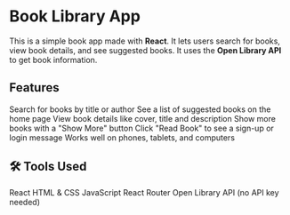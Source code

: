 # Book Library App

This is a simple book app made with **React**. It lets users search for books, view book details, and see suggested books. It uses the **Open Library API** to get book information.

##  Features
Search for books by title or author
See a list of suggested books on the home page
View book details like cover, title and description
Show more books with a "Show More" button
Click "Read Book" to see a sign-up or login message
Works well on phones, tablets, and computers

## 🛠 Tools Used

React
HTML & CSS
JavaScript
React Router
Open Library API (no API key needed)



